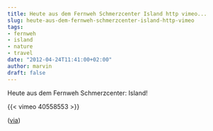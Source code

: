 ```yaml
---
title: Heute aus dem Fernweh Schmerzcenter Island http vimeo...
slug: heute-aus-dem-fernweh-schmerzcenter-island-http-vimeo
tags:
- fernweh
- island
- nature
- travel
date: "2012-04-24T11:41:00+02:00"
author: marvin
draft: false
---
```

Heute aus dem Fernweh Schmerzcenter: Island!

{{< vimeo 40558553 >}}

([via](http://www.doobybrain.com/2012/04/24/fragments-of-iceland/))